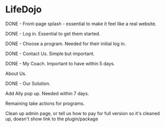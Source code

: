 LifeDojo
========

DONE - Front-page splash - essential to make it feel like a real website.

DONE - Log in.  Essential to get them started.

DONE - Choose a program.  Needed for their initial log in.

DONE - Contact Us.  Simple but important.

DONE - My Coach.  Important to have within 5 days.

About Us.

DONE - Our Solution.

Add Ally pop up.  Needed within 7 days.

Remaining take actions for programs.

Clean up admin page, or tell us how to pay for full version so it's cleaned up, doesn't show link to the plugin/package
